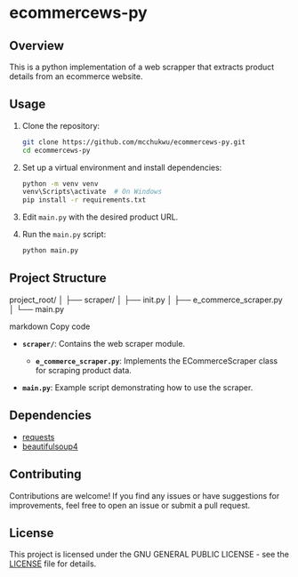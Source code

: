 # ecommercews-py

## Overview

This is a python implementation of a web scrapper that extracts product details from an ecommerce website.

## Usage

1. Clone the repository:

    ```bash
    git clone https://github.com/mcchukwu/ecommercews-py.git
    cd ecommercews-py
    ```

2. Set up a virtual environment and install dependencies:

    ```bash
    python -m venv venv
    venv\Scripts\activate  # On Windows
    pip install -r requirements.txt
    ```

3. Edit `main.py` with the desired product URL.

4. Run the `main.py` script:

    ```bash
    python main.py
    ```

## Project Structure

project_root/
│
├── scraper/
│ ├── init.py
│ ├── e_commerce_scraper.py
│
└── main.py

markdown
Copy code

- **`scraper/`**: Contains the web scraper module.
  - **`e_commerce_scraper.py`**: Implements the ECommerceScraper class for scraping product data.

- **`main.py`**: Example script demonstrating how to use the scraper.

## Dependencies

- [requests](https://docs.python-requests.org/en/master/)
- [beautifulsoup4](https://www.crummy.com/software/BeautifulSoup/bs4/doc/)

## Contributing

Contributions are welcome! If you find any issues or have suggestions for improvements, feel free to open an issue or submit a pull request.

## License

This project is licensed under the GNU GENERAL PUBLIC LICENSE - see the [LICENSE](LICENSE) file for details.
